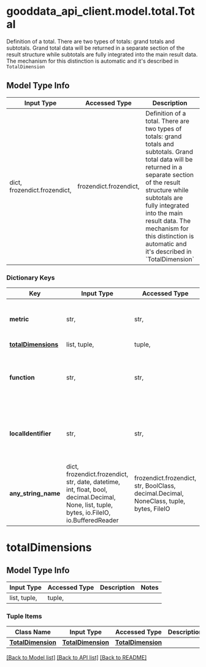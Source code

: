 # gooddata_api_client.model.total.Total

Definition of a total. There are two types of totals: grand totals and subtotals. Grand total data will be returned in a separate section of the result structure while subtotals are fully integrated into the main result data. The mechanism for this distinction is automatic and it's described in `TotalDimension`

## Model Type Info
Input Type | Accessed Type | Description | Notes
------------ | ------------- | ------------- | -------------
dict, frozendict.frozendict,  | frozendict.frozendict,  | Definition of a total. There are two types of totals: grand totals and subtotals. Grand total data will be returned in a separate section of the result structure while subtotals are fully integrated into the main result data. The mechanism for this distinction is automatic and it&#x27;s described in &#x60;TotalDimension&#x60; | 

### Dictionary Keys
Key | Input Type | Accessed Type | Description | Notes
------------ | ------------- | ------------- | ------------- | -------------
**metric** | str,  | str,  | The metric for which the total will be computed | 
**[totalDimensions](#totalDimensions)** | list, tuple,  | tuple,  |  | 
**function** | str,  | str,  | Aggregation function to compute the total. | must be one of ["SUM", "MIN", "MAX", "AVG", "MED", ] 
**localIdentifier** | str,  | str,  | Total identification within this request. Used e.g. in sorting by a total. | 
**any_string_name** | dict, frozendict.frozendict, str, date, datetime, int, float, bool, decimal.Decimal, None, list, tuple, bytes, io.FileIO, io.BufferedReader | frozendict.frozendict, str, BoolClass, decimal.Decimal, NoneClass, tuple, bytes, FileIO | any string name can be used but the value must be the correct type | [optional]

# totalDimensions

## Model Type Info
Input Type | Accessed Type | Description | Notes
------------ | ------------- | ------------- | -------------
list, tuple,  | tuple,  |  | 

### Tuple Items
Class Name | Input Type | Accessed Type | Description | Notes
------------- | ------------- | ------------- | ------------- | -------------
[**TotalDimension**](TotalDimension.md) | [**TotalDimension**](TotalDimension.md) | [**TotalDimension**](TotalDimension.md) |  | 

[[Back to Model list]](../../README.md#documentation-for-models) [[Back to API list]](../../README.md#documentation-for-api-endpoints) [[Back to README]](../../README.md)

